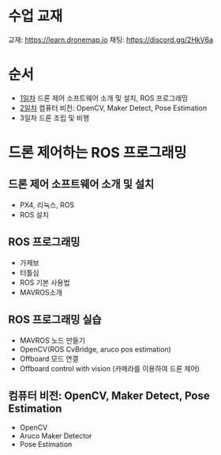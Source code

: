# 수업 교재

 교재: https://learn.dronemap.io
 채팅: https://discord.gg/2HkV6a

# 순서
 - [1일차](1.org) 드론 제어 소프트웨어 소개 및 설치, ROS 프로그래밍
 - [2일차](2.org) 컴퓨터 비전: OpenCV, Maker Detect, Pose Estimation
 - 3일차 드론 조립 및 비행

# 드론 제어하는 ROS 프로그래밍

## 드론 제어 소프트웨어 소개 및 설치
 - PX4, 리눅스, ROS
 - ROS 설치

## ROS 프로그래밍
 - 가제보
 - 터틀심
 - ROS 기본 사용법
 - MAVROS소개

## ROS 프로그래밍 실습
 - MAVROS 노드 만들기
 - OpenCV(ROS CvBridge, aruco pos estimation)
 - Offboard 모드 연결
 - Offboard control with vision (카메라를 이용하여 드론 제어)

## 컴퓨터 비전: OpenCV, Maker Detect, Pose Estimation
 - OpenCV
 - Aruco Maker Detector
 - Pose Estimation
